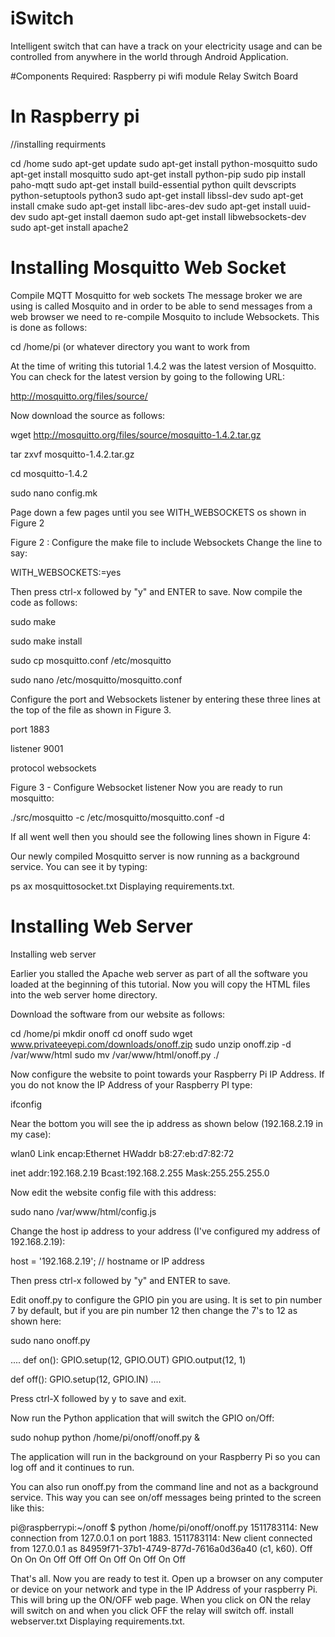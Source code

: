 # iSwitch
Intelligent switch that can have a track on your electricity usage and can be controlled from anywhere in the world through Android Application. 


#Components Required:
    Raspberry pi
    wifi module
    Relay 
    Switch Board
    
# In Raspberry pi 

//installing requirments


cd /home
sudo apt-get update
sudo apt-get install python-mosquitto
sudo apt-get install mosquitto
sudo apt-get install python-pip
sudo pip install paho-mqtt
sudo apt-get install build-essential python quilt devscripts python-setuptools python3
sudo apt-get install libssl-dev
sudo apt-get install cmake
sudo apt-get install libc-ares-dev
sudo apt-get install uuid-dev
sudo apt-get install daemon
sudo apt-get install libwebsockets-dev
sudo apt-get install apache2

# Installing  Mosquitto Web Socket




Compile MQTT Mosquitto for web sockets
The message broker we are using is called Mosquito and in order to be able to send messages from a web browser we need to re-compile Mosquito to include Websockets. This is done as follows:

cd /home/pi   (or whatever directory you want to work from

At the time of writing this tutorial 1.4.2 was the latest version of Mosquitto. You can check for the latest version by going to the following URL:

http://mosquitto.org/files/source/

Now download the source as follows:

wget http://mosquitto.org/files/source/mosquitto-1.4.2.tar.gz

tar zxvf mosquitto-1.4.2.tar.gz

cd mosquitto-1.4.2

sudo nano config.mk

Page down a few pages until you see WITH_WEBSOCKETS os shown in Figure 2


Figure 2 : Configure the make file to include Websockets
Change the line to say:

WITH_WEBSOCKETS:=yes

Then press ctrl-x followed by "y" and ENTER to save.
Now compile the code as follows:

sudo make

sudo make install

sudo cp mosquitto.conf /etc/mosquitto

sudo nano /etc/mosquitto/mosquitto.conf

Configure the port and Websockets listener by entering these three lines at the top of the file as shown in Figure 3.

port 1883

listener 9001

protocol websockets




Figure 3 - Configure Websocket listener
Now you are ready to run mosquitto:

./src/mosquitto -c /etc/mosquitto/mosquitto.conf -d


If all went well then you should see the following lines shown in Figure 4:



Our newly compiled Mosquitto server is now running as a background service. You can see it by typing:

ps ax
mosquittosocket.txt
Displaying requirements.txt.


# Installing Web Server



Installing web server

Earlier you stalled the Apache web server as part of all the software you loaded at the beginning of this tutorial. Now you will copy the HTML files into the web server home directory.

Download the software from our website as follows:

cd /home/pi
mkdir onoff
cd onoff
sudo wget www.privateeyepi.com/downloads/onoff.zip
sudo unzip onoff.zip -d /var/www/html
sudo mv /var/www/html/onoff.py ./

Now configure the website to point towards your Raspberry Pi IP Address. If you do not know the IP Address of your Raspberry PI type:

ifconfig

Near the bottom you will see the ip address as shown below (192.168.2.19 in my case):

wlan0     Link encap:Ethernet  HWaddr b8:27:eb:d7:82:72

inet addr:192.168.2.19  Bcast:192.168.2.255  Mask:255.255.255.0

Now edit the website config file with this address:

sudo nano /var/www/html/config.js

Change the host ip address to your address (I've configured my address of 192.168.2.19):

 host = '192.168.2.19'; // hostname or IP address

Then press ctrl-x followed by "y" and ENTER to save.

Edit onoff.py to configure the GPIO pin you are using. It is set to pin number 7 by default, but if you are pin number 12 then change the 7's to 12 as shown here:

sudo nano onoff.py

....
def on():
        GPIO.setup(12, GPIO.OUT)
        GPIO.output(12, 1)

def off():
        GPIO.setup(12, GPIO.IN)
....

Press ctrl-X followed by y to save and exit.

Now run the Python application that will switch the GPIO on/Off:

sudo nohup python /home/pi/onoff/onoff.py &


The application will run in the background on your Raspberry Pi so you can log off and it continues to run.

You can also run onoff.py from the command line and not as a background service. This way you can see on/off messages being printed to the screen like this:

pi@raspberrypi:~/onoff $ python /home/pi/onoff/onoff.py
1511783114: New connection from 127.0.0.1 on port 1883.
1511783114: New client connected from 127.0.0.1 as 84959f71-37b1-4749-877d-7616a0d36a40 (c1, k60).
Off
On
On
On
Off
Off
Off
On
Off
On
Off
On
Off


That's all. Now you are ready to test it. Open up a browser on any computer or device on your network and type in the IP Address of your raspberry Pi. This will bring up the ON/OFF web page. When you click on ON the relay will switch on and when you click OFF the relay will switch off.
install webserver.txt
Displaying requirements.txt.
